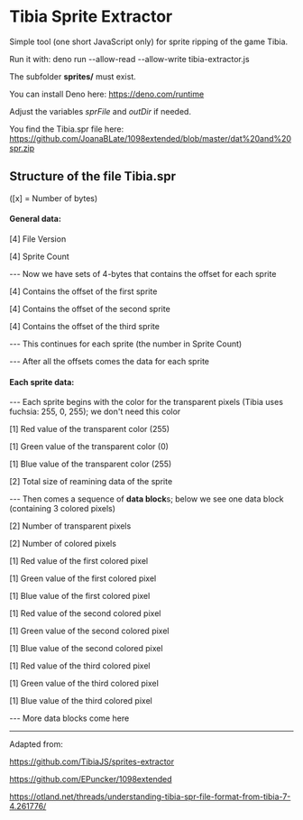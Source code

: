 # Tibia Sprite Extractor

Simple tool (one short JavaScript only) for sprite ripping of the game Tibia.

Run it with: deno run --allow-read --allow-write tibia-extractor.js

The subfolder **sprites/** must exist.

You can install Deno here: https://deno.com/runtime

Adjust the variables *sprFile* and *outDir* if needed.

You find the Tibia.spr file here: https://github.com/JoanaBLate/1098extended/blob/master/dat%20and%20spr.zip

## Structure of the file Tibia.spr

([x] = Number of bytes)

#### General data:

[4] File Version

[4] Sprite Count

--- Now we have sets of 4-bytes that contains the offset for each sprite

[4] Contains the offset of the first sprite

[4] Contains the offset of the second sprite

[4] Contains the offset of the third sprite

--- This continues for each sprite (the number in Sprite Count)

--- After all the offsets comes the data for each sprite

#### Each sprite data:

--- Each sprite begins with the color for the transparent pixels (Tibia uses fuchsia: 255, 0, 255); we don't need this color

[1] Red value of the transparent color (255)

[1] Green value of the transparent color (0)

[1] Blue value of the transparent color (255)

[2] Total size of reamining data of the sprite

--- Then comes a sequence of **data block**s; below we see one data block (containing 3 colored pixels)

[2] Number of transparent pixels

[2] Number of colored pixels 

[1] Red value of the first colored pixel

[1] Green value of the first colored pixel

[1] Blue value of the first colored pixel

[1] Red value of the second colored pixel

[1] Green value of the second colored pixel

[1] Blue value of the second colored pixel

[1] Red value of the third colored pixel

[1] Green value of the third colored pixel

[1] Blue value of the third colored pixel

--- More data blocks come here

<HR>

Adapted from:

https://github.com/TibiaJS/sprites-extractor

https://github.com/EPuncker/1098extended

https://otland.net/threads/understanding-tibia-spr-file-format-from-tibia-7-4.261776/
